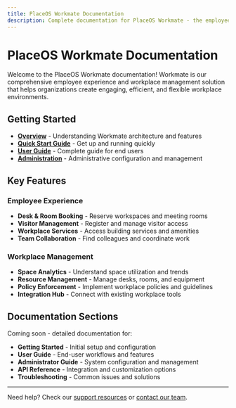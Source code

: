 ```yaml
---
title: PlaceOS Workmate Documentation
description: Complete documentation for PlaceOS Workmate - the employee experience and workplace management solution
---
```


# PlaceOS Workmate Documentation

Welcome to the PlaceOS Workmate documentation! Workmate is our comprehensive employee experience and workplace management solution that helps organizations create engaging, efficient, and flexible workplace environments.

## Getting Started

- **[Overview](/workmate/overview/)** - Understanding Workmate architecture and features
- **[Quick Start Guide](/workmate/getting-started/)** - Get up and running quickly
- **[User Guide](/workmate/user-guide/)** - Complete guide for end users
- **[Administration](/workmate/administration/)** - Administrative configuration and management

## Key Features

### Employee Experience
- **Desk & Room Booking** - Reserve workspaces and meeting rooms
- **Visitor Management** - Register and manage visitor access
- **Workplace Services** - Access building services and amenities
- **Team Collaboration** - Find colleagues and coordinate work

### Workplace Management
- **Space Analytics** - Understand space utilization and trends
- **Resource Management** - Manage desks, rooms, and equipment
- **Policy Enforcement** - Implement workplace policies and guidelines
- **Integration Hub** - Connect with existing workplace tools

## Documentation Sections

Coming soon - detailed documentation for:

- **Getting Started** - Initial setup and configuration
- **User Guide** - End-user workflows and features  
- **Administrator Guide** - System configuration and management
- **API Reference** - Integration and customization options
- **Troubleshooting** - Common issues and solutions

---

Need help? Check our [support resources](https://support.placeos.com) or [contact our team](mailto:support@placeos.com).